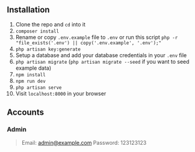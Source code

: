 ## Installation

1. Clone the repo and `cd` into it
2. `composer install`
3. Rename or copy `.env.example` file to `.env` or run this script `php -r "file_exists('.env') || copy('.env.example', '.env');"`
4. `php artisan key:generate`
5. Setup a database and add your database credentials in your `.env` file
6. `php artisan migrate` (`php artisan migrate --seed` if you want to seed example data)
7. `npm install`
8. `npm run dev`
9. `php artisan serve`
10. Visit `localhost:8000` in your browser

## Accounts
### Admin

> Email: admin@example.com
> Password: 123123123
